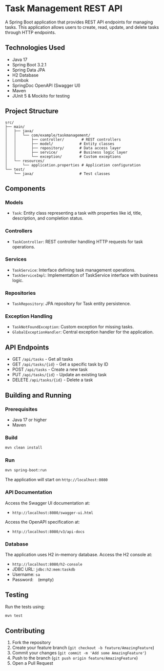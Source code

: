 # Task Management REST API

A Spring Boot application that provides REST API endpoints for managing tasks. This application allows users to create, read, update, and delete tasks through HTTP endpoints.

## Technologies Used

- Java 17
- Spring Boot 3.2.1
- Spring Data JPA
- H2 Database
- Lombok
- SpringDoc OpenAPI (Swagger UI)
- Maven
- JUnit 5 & Mockito for testing

## Project Structure

```
src/
├── main/
│   ├── java/
│   │   └── com/example/taskmanagement/
│   │       ├── controller/        # REST controllers
│   │       ├── model/            # Entity classes
│   │       ├── repository/       # Data access layer
│   │       ├── service/          # Business logic layer
│   │       └── exception/        # Custom exceptions
│   └── resources/
│       └── application.properties # Application configuration
└── test/
    └── java/                     # Test classes
```

## Components

### Models
- `Task`: Entity class representing a task with properties like id, title, description, and completion status.

### Controllers
- `TaskController`: REST controller handling HTTP requests for task operations.

### Services
- `TaskService`: Interface defining task management operations.
- `TaskServiceImpl`: Implementation of TaskService interface with business logic.

### Repositories
- `TaskRepository`: JPA repository for Task entity persistence.

### Exception Handling
- `TaskNotFoundException`: Custom exception for missing tasks.
- `GlobalExceptionHandler`: Central exception handler for the application.

## API Endpoints

- GET `/api/tasks` - Get all tasks
- GET `/api/tasks/{id}` - Get a specific task by ID
- POST `/api/tasks` - Create a new task
- PUT `/api/tasks/{id}` - Update an existing task
- DELETE `/api/tasks/{id}` - Delete a task

## Building and Running

### Prerequisites
- Java 17 or higher
- Maven

### Build
```bash
mvn clean install
```

### Run
```bash
mvn spring-boot:run
```

The application will start on `http://localhost:8080`

### API Documentation
Access the Swagger UI documentation at:
- `http://localhost:8080/swagger-ui.html`

Access the OpenAPI specification at:
- `http://localhost:8080/v3/api-docs`

### Database
The application uses H2 in-memory database.
Access the H2 console at:
- `http://localhost:8080/h2-console`
- JDBC URL: `jdbc:h2:mem:taskdb`
- Username: `sa`
- Password: ` ` (empty)

## Testing

Run the tests using:
```bash
mvn test
```

## Contributing

1. Fork the repository
2. Create your feature branch (`git checkout -b feature/AmazingFeature`)
3. Commit your changes (`git commit -m 'Add some AmazingFeature'`)
4. Push to the branch (`git push origin feature/AmazingFeature`)
5. Open a Pull Request
